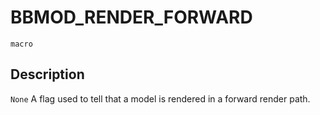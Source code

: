 # BBMOD_RENDER_FORWARD
`macro`
## Description
`None` A flag used to tell that a model is rendered in a forward render
 path.
